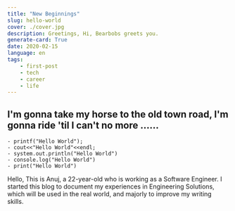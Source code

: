 ```yaml
---
title: "New Beginnings"
slug: hello-world
cover: ./cover.jpg
description: Greetings, Hi, Bearbobs greets you.  
generate-card: True
date: 2020-02-15
language: en
tags:
    - first-post
    - tech
    - career
    - life
---
```



## I'm gonna take my horse to the old town road, I'm gonna ride 'til I can't no more ......

```
- printf("Hello World");
- cout<<"Hello World"<<endl;
- system.out.println("Hello World")
- console.log("Hello World")
- print("Hello World")
```

Hello, This is Anuj, a 22-year-old who is working as a Software Engineer.
I started this blog to document my experiences in Engineering Solutions,
which will be used in the real world, and majorly to improve my writing skills.